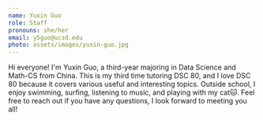 ```yaml
---
name: Yuxin Guo
role: Staff
pronouns: she/her
email: y5guo@ucsd.edu
photo: assets/images/yuxin-guo.jpg
---
```

Hi everyone! I'm Yuxin Guo, a third-year majoring in Data Science and Math-CS from China. This is my third time tutoring DSC 80, and I love DSC 80 because it covers various useful and interesting topics. Outside school, I enjoy swimming, surfing, listening to music, and playing with my cat🐱. Feel free to reach out if you have any questions, I look forward to meeting you all!